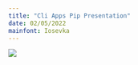 ```yaml
---
title: "Cli Apps Pip Presentation"
date: 02/05/2022
mainfont: Iosevka
---
```


![](/home/mic/python/cli_apps/cli_apps/workflow_2.png)

